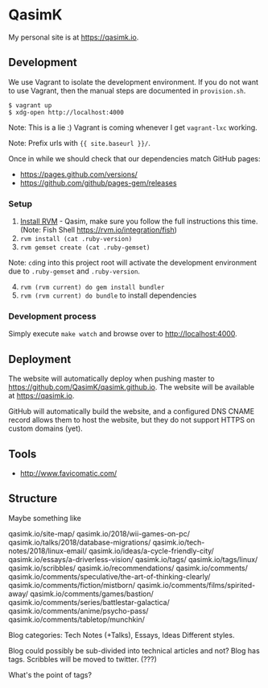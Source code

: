 # QasimK

My personal site is at <https://qasimk.io>.

## Development

We use Vagrant to isolate the development environment. If you do not want to use
Vagrant, then the manual steps are documented in `provision.sh`.

    $ vagrant up
    $ xdg-open http://localhost:4000

Note: This is a lie :) Vagrant is coming whenever I get `vagrant-lxc` working.

Note: Prefix urls with `{{ site.baseurl }}/`.

Once in while we should check that our dependencies match GitHub pages:
* https://pages.github.com/versions/
* https://github.com/github/pages-gem/releases

### Setup

1. [Install RVM](https://rvm.io/rvm/install) - Qasim, make sure you follow the full instructions this time. (Note: Fish Shell https://rvm.io/integration/fish)
2. `rvm install (cat .ruby-version)`
3. `rvm gemset create (cat .ruby-gemset)`

Note: `cd`ing into this project root will activate the development environment
due to `.ruby-gemset` and `.ruby-version`.

4. `rvm (rvm current) do gem install bundler`
5. `rvm (rvm current) do bundle` to install dependencies

### Development process

Simply execute `make watch` and browse over to <http://localhost:4000>.

## Deployment

The website will automatically deploy when pushing master to
<https://github.com/QasimK/qasimk.github.io>. The website will be available
at <https://qasimk.io>.

GitHub will automatically build the website, and a configured DNS CNAME record
allows them to host the website, but they do not support HTTPS on custom domains
(yet).

## Tools

* <http://www.favicomatic.com/>

## Structure

Maybe something like

qasimk.io/site-map/
qasimk.io/2018/wii-games-on-pc/
qasimk.io/talks/2018/database-migrations/
qasimk.io/tech-notes/2018/linux-email/
qasimk.io/ideas/a-cycle-friendly-city/
qasimk.io/essays/a-driverless-vision/
qasimk.io/tags/
qasimk.io/tags/linux/
qasimk.io/scribbles/
qasimk.io/recommendations/
qasimk.io/comments/
qasimk.io/comments/speculative/the-art-of-thinking-clearly/
qasimk.io/comments/fiction/mistborn/
qasimk.io/comments/films/spirited-away/
qasimk.io/comments/games/bastion/
qasimk.io/comments/series/battlestar-galactica/
qasimk.io/comments/anime/psycho-pass/
qasimk.io/comments/tabletop/munchkin/

Blog categories: Tech Notes (+Talks), Essays, Ideas
Different styles.

Blog could possibly be sub-divided into technical articles and not?
Blog has tags.
Scribbles will be moved to twitter. (???)

What's the point of tags?
